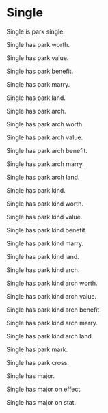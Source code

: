 # Single

Single is park single.

Single has park worth.

Single has park value.

Single has park benefit.

Single has park marry.

Single has park land.

Single has park arch.

Single has park arch worth.

Single has park arch value.

Single has park arch benefit.

Single has park arch marry.

Single has park arch land.

Single has park kind.

Single has park kind worth.

Single has park kind value.

Single has park kind benefit.

Single has park kind marry.

Single has park kind land.

Single has park kind arch.

Single has park kind arch worth.

Single has park kind arch value.

Single has park kind arch benefit.

Single has park kind arch marry.

Single has park kind arch land.

Single has park mark.

Single has park cross.

Single has major.

Single has major on effect.

Single has major on stat. 